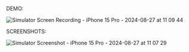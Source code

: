 DEMO:

![Simulator Screen Recording - iPhone 15 Pro - 2024-08-27 at 11 09 44](https://github.com/user-attachments/assets/60c50cd3-081a-4445-ae67-764b9db982ee)

SCREENSHOTS:

![Simulator Screenshot - iPhone 15 Pro - 2024-08-27 at 11 07 29](https://github.com/user-attachments/assets/dc66aa80-b778-422d-a548-4144371c9a52)
